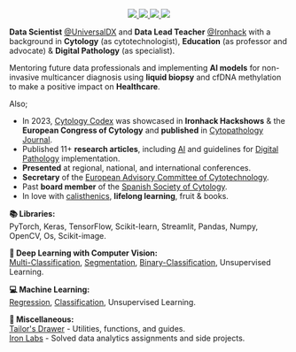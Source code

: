 <p align="center">
<p align="center">
    <a href="https://www.linkedin.com/in/isi-mube/">
        <img src="https://img.shields.io/badge/linkedin-%230077B5.svg?&style=for-the-badge&logo=linkedin&logoColor=white">
    </a>  
    <a href="https://medium.com/@ap.isidre">
        <img src="https://img.shields.io/badge/medium-%2312100E.svg?&style=for-the-badge&logo=medium&logoColor=white">
    </a>
    <a href="https://twitter.com/isi_mube">
        <img src="https://img.shields.io/badge/twitter-%230077B5.svg?&style=for-the-badge&logo=twitter&logoColor=white&color=00acee">
    </a>
    <a href="https://www.researchgate.net/profile/Isidre_Munne-Bertran">
        <img src="https://img.shields.io/badge/research-gate-%230077B5.svg?&style=for-the-badge&logo=research-gate&logoColor=white">
    </a>
</p>

**Data Scientist** [@UniversalDX](https://www.universaldx.com/) and **Data Lead Teacher** [@Ironhack](https://www.ironhack.com/us) with a background in **Cytology** (as cytotechnologist), **Education** (as professor and advocate) & **Digital Pathology** (as specialist). 

Mentoring future data professionals and implementing **AI models** for non-invasive multicancer diagnosis using **liquid biopsy** and cfDNA methylation to make a positive impact on **Healthcare**.

Also;

- In 2023, [Cytology Codex](https://github.com/isi-mube/cytology-codex) was showcased in **Ironhack Hackshows** & the **European Congress of Cytology** and **published** in [Cytopathology Journal](https://onlinelibrary.wiley.com/toc/13652303/2023/34/S1).
- Published 11+ **research articles**, including [AI](https://www.nature.com/articles/s41379-022-01147-y) and guidelines for [Digital Pathology](https://books.google.es/books/about/Gu%C3%ADa_de_Calidad_en_Citopatolog%C3%ADa.html?id=CBzsDwAAQBAJ&redir_esc=y) implementation.
- **Presented** at regional, national, and international conferences.
- **Secretary** of the [European Advisory Committee of Cytotechnology](https://www.efcs.eu/links/eacc-advisory-commitee/).
- Past **board member** of the [Spanish Society of Cytology](https://secitologia.org/).
- In love with [calisthenics](https://en.wikipedia.org/wiki/Calisthenics), **lifelong learning**, fruit & books.

<link rel="stylesheet" href="https://stackpath.bootstrapcdn.com/bootstrap/4.5.0/css/bootstrap.min.css">

<link rel="stylesheet" href="https://stackpath.bootstrapcdn.com/bootstrap/4.5.0/css/bootstrap.min.css">

<p>
  <strong>📚 Libraries:</strong><br>
  PyTorch, Keras, TensorFlow, Scikit-learn, Streamlit, Pandas, Numpy, OpenCV, Os, Scikit-image.
</p>
<p>
  <strong>🤖 Deep Learning with Computer Vision:</strong><br>
  <a href="https://github.com/isi-mube/cytology-codex">Multi-Classification</a>, 
  <a href="https://github.com/isi-mube/Tech-Test-ML-Hand">Segmentation</a>, 
  <a href="https://github.com/isi-mube/cosmic-compendium">Binary-Classification</a>, 
  Unsupervised Learning.
</p>
<p>
  <strong>💻 Machine Learning:</strong><br>
  <a href="https://github.com/isi-mube/patent-pending">Regression</a>, 
  <a href="https://github.com/isi-mube/movie-rent-predictor">Classification</a>, 
  Unsupervised Learning.
</p>
<p>
  <strong>📂 Miscellaneous:</strong><br>
  <a href="https://github.com/isi-mube/tailor-s-drawer">Tailor's Drawer</a> - Utilities, functions, and guides.<br>
  <a href="https://github.com/isi-mube/iron-labs">Iron Labs</a> - Solved data analytics assignments and side projects.
</p>
